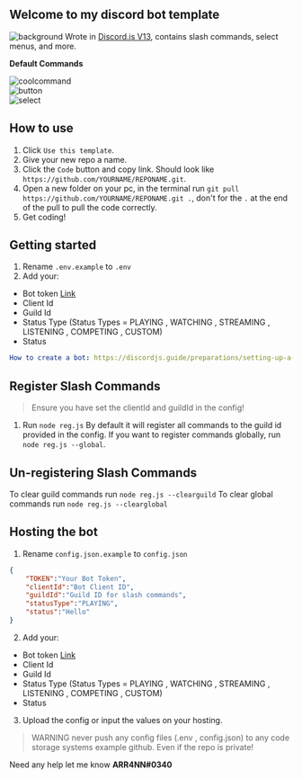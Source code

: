 ## Welcome to my discord bot template
![background](https://i.imgur.com/iMf3JVO.png)
Wrote in [Discord.js V13](https://discordjs.guide), contains slash commands, select menus, and more.

__**Default Commands**__  

![coolcommand](https://i.imgur.com/ogJIU0d.png)    
![button](https://i.imgur.com/Efk6S8D.png)    
![select](https://i.imgur.com/mRS8jyg.png)    


## How to use
1) Click `Use this template`.
2) Give your new repo a name.
3) Click the `Code` button and copy link. Should look like `https://github.com/YOURNAME/REPONAME.git`.
4) Open a new folder on your pc, in the terminal run `git pull https://github.com/YOURNAME/REPONAME.git .`, don't for the `.` at the end of the pull to pull the code correctly.
5) Get coding!

## Getting started
1) Rename `.env.example` to `.env`
2) Add your:
- Bot token [Link](https://discord.com/developers)
- Client Id 
- Guild Id
- Status Type (Status Types =  PLAYING , WATCHING , STREAMING , LISTENING , COMPETING , CUSTOM)
- Status

```yml
How to create a bot: https://discordjs.guide/preparations/setting-up-a-bot-application.html#your-token
```  
## Register Slash Commands
> Ensure you have set the clientId and guildId in the config!
1) Run `node reg.js`
By default it will register all commands to the guild id provided in the config.
If you want to register commands globally, run `node reg.js --global`.

## Un-registering Slash Commands

To clear guild commands run `node reg.js --clearguild`
To clear global commands run `node reg.js --clearglobal`


## Hosting the bot
1) Rename `config.json.example` to `config.json`
```json
{
    "TOKEN":"Your Bot Token",
    "clientId":"Bot Client ID",
    "guildId":"Guild ID for slash commands",
    "statusType":"PLAYING",
    "status":"Hello"
}
```
2) Add your:
- Bot token [Link](https://discord.com/developers)
- Client Id 
- Guild Id
- Status Type (Status Types =  PLAYING , WATCHING , STREAMING , LISTENING , COMPETING , CUSTOM)
- Status
3) Upload the config or input the values on your hosting.

> WARNING never push any config files (.env , config.json) to any code storage systems example github. Even if the repo is private! 

Need any help let me know **ARR4NN#0340**
